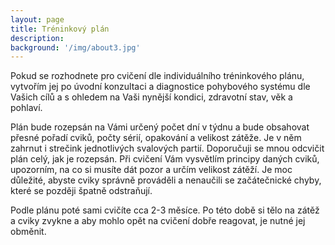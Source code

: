```yaml
---
layout: page
title: Tréninkový plán
description:
background: '/img/about3.jpg'
---
```

Pokud se rozhodnete pro cvičení dle individuálního tréninkového plánu, vytvořím jej po úvodní konzultaci a diagnostice pohybového systému dle Vašich cílů a s ohledem na Vaši nynější kondici, zdravotní stav, věk a pohlaví.

Plán bude rozepsán na Vámi určený počet dní v týdnu a bude obsahovat přesné pořadí cviků, počty sérií, opakování a velikost zátěže. Je v něm zahrnut i strečink jednotlivých svalových partií. Doporučuji se mnou odcvičit plán celý, jak je rozepsán. Při cvičení Vám vysvětlím principy daných cviků, upozorním, na co si musíte dát pozor a určím velikost zátěží. Je moc důležité, abyste cviky správně prováděli a nenaučili se začátečnické chyby, které se později špatně odstraňují.

Podle plánu poté sami cvičíte cca 2-3 měsíce. Po této době si tělo na zátěž a cviky zvykne a aby mohlo opět na cvičení dobře reagovat, je nutné jej obměnit.